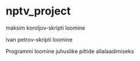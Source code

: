 # nptv_project
maksim koroljov-skripti loomine

ivan petrov-skripti loomine

Programmi loomine juhuslike piltide allalaadimiseks
